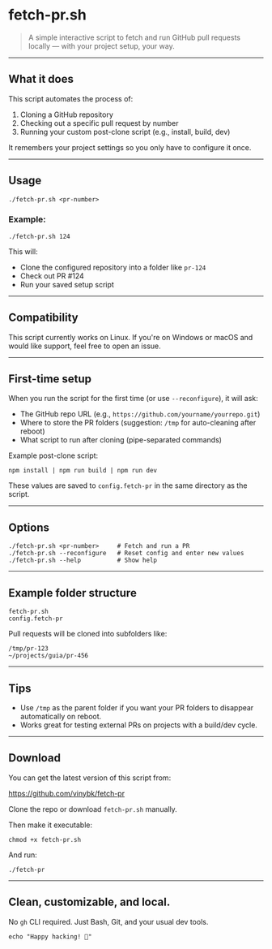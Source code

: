 fetch-pr.sh
===========

> A simple interactive script to fetch and run GitHub pull requests locally — with your project setup, your way.

---

What it does
------------

This script automates the process of:

1. Cloning a GitHub repository
2. Checking out a specific pull request by number
3. Running your custom post-clone script (e.g., install, build, dev)

It remembers your project settings so you only have to configure it once.

---

Usage
-----

    ./fetch-pr.sh <pr-number>

### Example:

    ./fetch-pr.sh 124

This will:

- Clone the configured repository into a folder like `pr-124`
- Check out PR #124
- Run your saved setup script

---

## Compatibility

This script currently works on Linux.
If you're on Windows or macOS and would like support, feel free to open an issue.

---

First-time setup
----------------

When you run the script for the first time (or use `--reconfigure`), it will ask:

- The GitHub repo URL (e.g., `https://github.com/yourname/yourrepo.git`)
- Where to store the PR folders (suggestion: `/tmp` for auto-cleaning after reboot)
- What script to run after cloning (pipe-separated commands)

Example post-clone script:

    npm install | npm run build | npm run dev

These values are saved to `config.fetch-pr` in the same directory as the script.

---

Options
-------

    ./fetch-pr.sh <pr-number>     # Fetch and run a PR
    ./fetch-pr.sh --reconfigure   # Reset config and enter new values
    ./fetch-pr.sh --help          # Show help

---

Example folder structure
------------------------

    fetch-pr.sh
    config.fetch-pr

Pull requests will be cloned into subfolders like:

    /tmp/pr-123
    ~/projects/guia/pr-456

---

Tips
----

- Use `/tmp` as the parent folder if you want your PR folders to disappear automatically on reboot.
- Works great for testing external PRs on projects with a build/dev cycle.

---

Download
--------

You can get the latest version of this script from:

https://github.com/vinybk/fetch-pr

Clone the repo or download `fetch-pr.sh` manually.

Then make it executable:

    chmod +x fetch-pr.sh

And run:

    ./fetch-pr


---

Clean, customizable, and local.
-------------------------------

No `gh` CLI required. Just Bash, Git, and your usual dev tools.

    echo "Happy hacking! 🎉"
